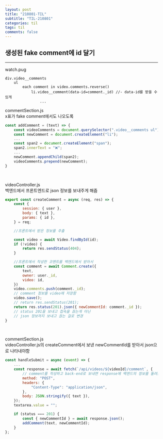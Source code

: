 ```yaml
---
layout: post
title: "210801-TIL"
subtitle: "TIL-210801"
categories: til
tags: til
comments: false
---
```


## 생성된 fake comment에 id 달기
---
watch.pug
```pug
div.video__comments
    ul 
        each comment in video.comments.reverse()
            li.video__comment(data-id=comment._id) //- data-id를 받을 수 있게
                ...
```                        
commentSection.js       
x표가 fake comment에서도 나오도록
```javascript
const addComment = (text) => {
    const videoComments = document.querySelector(".video__comments ul");
    const newComment = document.createElement("li");
    ...
    const span2 = document.createElement("span");
    span2.innerText = "❌";
    ...
    newComment.appendChild(span2);
    videoComments.prepend(newComment);
}
```

<br/>

videoController.js      
백엔드에서 프론트엔드로 json 정보를 보내주게 해줌       
```javascript
export const createComment = async (req, res) => {
    const {
        session: { user },
        body: { text },
        params: { id },
    } = req;

    //프론트에서 받은 정보를 추출

    const video = await Video.findById(id);
    if (!video) {
        return res.sendStatus(404);
    }

    //프론트에서 작성한 코멘트를 백엔드에서 받아서 
    const comment = await Comment.create({
        text,
        owner: user._id,
        video: id,
    })
    video.comments.push(comment._id);
    // comment 정보를 video에 저장함
    video.save();
    // return res.sendStatus(201);
    return res.status(201).json({ newCommentId: comment._id });
    // status 201을 보내고 접속을 끊는게 아닌
    // json 정보까지 보내고 끊는 걸로 변경
}
```

<br/>

commentSection.js           
videoController.js의 createComment에서 보낸 newCommentId를 받아서 json으로 나타내야함       
```javascript
const handleSubmit = async (event) => {
    ...
    const response = await fetch(`/api/videos/${videoId}/comment`, {
        // comment를 작성하고 back-end로 보내면 response에 백엔드의 정보를 돌려줌
        method: "POST",
        headers: {
            "Content-Type": "application/json",
        },
        body: JSON.stringify({ text }),
    });
    textarea.value = "";

    if (status === 201) {
        const { newCommentId } = await response.json();
        addComment(text, newCommentId);
    }
};
```
